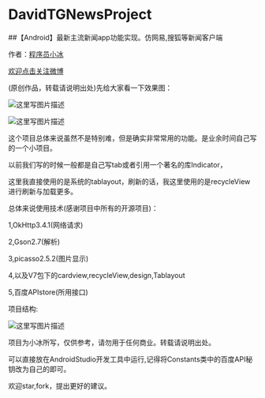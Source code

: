 # DavidTGNewsProject

##【Android】最新主流新闻app功能实现。仿网易,搜狐等新闻客户端

作者：[程序员小冰](http://blog.csdn.net/qq_21376985)  

[欢迎点击关注微博](http://weibo.com/mcxiaobing)

(原创作品，转载请说明出处)先给大家看一下效果图： 

![这里写图片描述](http://img.blog.csdn.net/20161026111546696)

![这里写图片描述](http://img.blog.csdn.net/20161026104303501)

这个项目总体来说虽然不是特别难，但是确实非常常用的功能。是业余时间自己写的一个小项目。

以前我们写的时候一般都是自己写tab或者引用一个著名的库Indicator，

这里我直接使用的是系统的tablayout，刷新的话，我这里使用的是recycleView进行刷新与加载更多。

总体来说使用技术(感谢项目中所有的开源项目)：

1,OkHttp3.4.1(网络请求)

2,Gson2.7(解析)

3,picasso2.5.2(图片显示)

4,以及V7包下的cardview,recycleView,design,Tablayout

5,百度APIstore(所用接口)

项目结构:

![这里写图片描述](http://img.blog.csdn.net/20161026111112762)

项目为小冰所写，仅供参考，请勿用于任何商业。转载请说明出处。

可以直接放在AndroidStudio开发工具中运行,记得将Constants类中的百度API秘钥改为自己的即可。

欢迎star,fork，提出更好的建议。
